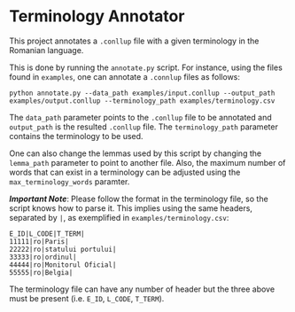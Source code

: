 # Terminology Annotator

This project annotates a `.conllup` file with a given terminology in the Romanian language.

This is done by running the `annotate.py` script. For instance, using the files found in `examples`, one can annotate a `.connlup` files as follows:

```
python annotate.py --data_path examples/input.conllup --output_path examples/output.conllup --terminology_path examples/terminology.csv
```

The `data_path` parameter points to the `.conllup` file to be annotated and `output_path` is the resulted `.conllup` file. The `terminology_path` parameter contains the
terminology to be used.

One can also change the lemmas used by this script by changing the `lemma_path` parameter to point to another file. Also, the maximum number of words that can exist in
a terminology can be adjusted using the `max_terminology_words` paramter.

***Important Note***: Please follow the format in the terminology file, so the script knows how to parse it. This implies using the same headers, separated by `|`, as 
exemplified in `examples/terminology.csv`:

```
E_ID|L_CODE|T_TERM|
11111|ro|Paris|
22222|ro|statului portului|
33333|ro|ordinul|
44444|ro|Monitorul Oficial|
55555|ro|Belgia|
```
The terminology file can have any number of header but the three above must be present (i.e. `E_ID`, `L_CODE`, `T_TERM`).
